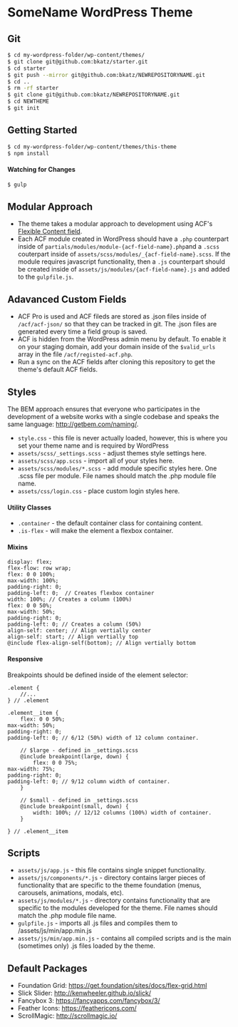 # SomeName WordPress Theme
## Git
```bash
$ cd my-wordpress-folder/wp-content/themes/
$ git clone git@github.com:bkatz/starter.git
$ cd starter
$ git push --mirror git@github.com:bkatz/NEWREPOSITORYNAME.git
$ cd ..
$ rm -rf starter
$ git clone git@github.com:bkatz/NEWREPOSITORYNAME.git
$ cd NEWTHEME
$ git init
```

## Getting Started
```bash
$ cd my-wordpress-folder/wp-content/themes/this-theme
$ npm install
```

#### Watching for Changes
```bash
$ gulp
```

## Modular Approach
* The theme takes a modular approach to development using ACF's [Flexible Content field](https://www.advancedcustomfields.com/resources/flexible-content/).
* Each ACF module created in WordPress should have a `.php` counterpart inside of `partials/modules/module-{acf-field-name}.php`and a `.scss` couterpart inside of `assets/scss/modules/_{acf-field-name}.scss`. If the module requires javascript functionality, then a `.js` counterpart should be created inside of `assets/js/modules/{acf-field-name}.js` and added to the `gulpfile.js`.

## Adavanced Custom Fields
* ACF Pro is used and ACF fileds are stored as .json files inside of `/acf/acf-json/` so that they can be tracked in git. The .json files are generated every time a field group is saved.
* ACF is hidden from the WordPress admin menu by default. To enable it on your staging domain, add your domain inside of the `$valid_urls` array in the file `/acf/registed-acf.php`.
* Run a sync on the ACF fields after cloning this repository to get the theme's default ACF fields.

## Styles
The BEM approach ensures that everyone who participates in the development of a website works with a single codebase and speaks the same language: http://getbem.com/naming/.

* `style.css` - this file is never actually loaded, however, this is where you set your theme name and is required by WordPress
* `assets/scss/_settings.scss` - adjust themes style settings here.
* `assets/scss/app.scss` - import all of your styles here.
* `assets/scss/modules/*.scss` - add module specific styles here. One .scss file per module. File names should match the .php module file name.
* `assets/css/login.css` - place custom login styles here.

#### Utility Classes
* `.container` - the default container class for containing content.
* `.is-flex` - will make the element a flexbox container.

#### Mixins
```
display: flex;
flex-flow: row wrap;
flex: 0 0 100%;
max-width: 100%;
padding-right: 0;
padding-left: 0;  // Creates flexbox container
width: 100%; // Creates a column (100%)
flex: 0 0 50%;
max-width: 50%;
padding-right: 0;
padding-left: 0; // Creates a column (50%)
align-self: center; // Align vertially center
align-self: start; // Align vertially top
@include flex-align-self(bottom); // Align vertially bottom
```

#### Responsive
Breakpoints should be defined inside of the element selector:
```
.element {
    //...
} // .element

.element__item {
	flex: 0 0 50%;
max-width: 50%;
padding-right: 0;
padding-left: 0; // 6/12 (50%) width of 12 column container.

	// $large - defined in _settings.scss
	@include breakpoint(large, down) {
		flex: 0 0 75%;
max-width: 75%;
padding-right: 0;
padding-left: 0; // 9/12 column width of container.
	}

	// $small - defined in _settings.scss
	@include breakpoint(small, down) {
		width: 100%; // 12/12 columns (100%) width of container.
	}

} // .element__item
```
## Scripts
* `assets/js/app.js` - this file contains single snippet functionality.
* `assets/js/components/*.js` - directory contains larger pieces of functionality that are specific to the theme foundation (menus, carousels, animations, modals, etc).
* `assets/js/modules/*.js` - directory contains functionality that are specific to the modules developed for the theme. File names should match the .php module file name.
* `gulpfile.js` - imports all .js files and compiles them to /assets/js/min/app.min.js
* `assets/js/min/app.min.js` - contains all compiled scripts and is the main (sometimes only) .js files loaded by the theme.


## Default Packages
* Foundation Grid: https://get.foundation/sites/docs/flex-grid.html
* Slick Slider: http://kenwheeler.github.io/slick/
* Fancybox 3: https://fancyapps.com/fancybox/3/
* Feather Icons: https://feathericons.com/
* ScrollMagic: http://scrollmagic.io/